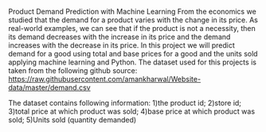 Product Demand Prediction with Machine Learning
From the economics we studied that the demand for a product varies with the change in its price. As real-world examples, we can see that if the product is not a necessity, then its demand decreases with the increase in its price and the demand increases with the decrease in its price. In this project we will predict demand for a good using total and base prices for a good and the units sold applying machine learning and Python. The dataset used for this projects is taken from the following github source: https://raw.githubusercontent.com/amankharwal/Website-data/master/demand.csv

The dataset contains following information: 1)the product id; 2)store id; 3)total price at which product was sold; 4)base price at which product was sold; 5)Units sold (quantity demanded)
